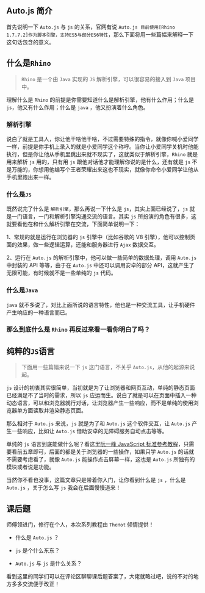 ## Auto.js 简介

首先说明一下 `Auto.js` 与 `js` 的关系，官网有说 `Auto.js 目前使用[Rhino 1.7.7.2]作为脚本引擎，支持ES5与部分ES6特性`，那么下面将用一些篇幅来解释一下这句话包含的意义。



## 什么是`Rhino`

> `Rhino` 是一个由 `Java` 实现的 `JS` 解析引擎，可以很容易的接入到 `Java` 项目中。

理解什么是 `Rhino` 的前提是你需要知道什么是解析引擎，他有什么作用；什么是 `js`，他又有什么作用；什么是 `java` ，他又扮演着什么角色。

### 解析引擎

说白了就是工具人，你让他干啥他干啥，不过需要特殊的指令，就像你喊小爱同学一样，前提是你手机上录入的就是小爱同学这个称呼。当你让小爱同学关机时他能执行，但是你让他从手机里跳出来就不现实了，这就类似于解析引擎，`Rhino` 就是用来解析 `js` 用的，只有用 `js` 跟他对话他才能理解你说的是什么，还有就是 `js` 不是万能的，你想用他编写个王者荣耀出来这也不现实，就像你命令小爱同学让他从手机里跑出来一样。

### 什么是`JS`

既然说完了什么是 `解析引擎`，那么再说一下什么是 `js`，其实上面已经说了，`js` 就是一门语言，一门和解析引擎沟通交流的语言。其实 `js` 所扮演的角色有很多，这就要看他在和什么解析引擎在交流，下面简单说明一下：

1、常规的就是运行在浏览器的 `js` 引擎中（比如谷歌的 V8 引擎），他可以控制页面的效果，做一些逻辑运算，还能和服务器进行 `Ajax` 数据交互。

2、运行在 `Auto.js` 的解析引擎中，他可以做一些简单的数据处理，调用 `Auto.js` 中封装的 API 等等，由于在 `Auto.js` 中还可以调用安卓的部分 API，这就产生了无限可能，有时候就不是一些单纯的  `js` 代码。

### 什么是`Java`

`java` 就不多说了，对比上面所说的语言特性，他也是一种交流工具，让手机硬件产生响应的一种语言而已。

### 那么到底什么是 `Rhino` 再反过来看一看你明白了吗？



## 纯粹的`JS`语言

> 下面用一些篇幅来说一下 `js` 这门语言，不关乎 `Auto.js`，从他的起源来说起。

`js` 设计的初衷其实很简单，当初就是为了让浏览器和网页互动，单纯的静态页面已经满足不了当时的需求，所以 `js` 应运而生。说白了就是可以在页面中插入一种动态语言，可以和浏览器就行对话，让浏览器产生一些响应，而不是单纯的使用浏览器单方面读取并渲染静态页面。

那么相对于 `Auto.js` 来说，`js` 就是为了和 `Auto.js` 这个软件交互，让 `Auto.js` 产生一些响应，比如让 `Auto.js` 借助安卓的无障碍服务自动点击等等。

单纯的 `js` 语言到底能做什么呢？看这里[阮一峰 JavaScript 标准参考教程](https://javascript.ruanyifeng.com/)，只需要看前五章即可，后面的都是关于浏览器的一些操作，如果只学 `Auto.js` 的话就不需要考虑看了，就像 `Auto.js` 能操作点击屏幕一样，这也是 `Auto.js` 所独有的模块或者说是功能。

当然你不看也没事，这篇文章只是带着你入门，让你看到什么是 `js` ，什么是 `Auto.js` ，关于怎么写 `js` 我会在后面慢慢道来！



## 课后题

师傅领进门，修行在个人，本次系列教程由 `TheHot` 倾情提供！

- 什么是 `Auto.js` ？
- `js` 是个什么东东？

- `Auto.js` 与 `js` 是什么关系？

看到这里的同学们可以在评论区聊聊课后题答案了，大佬就略过吧，说的不对的地方多多交流便于改正！